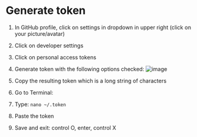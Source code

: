 # Generate token

1. In GitHub profile, click on settings in dropdown in upper right (click on your picture/avatar)
1. Click on developer settings
1. Click on personal access tokens
1. Generate token with the following options checked:
![image](https://user-images.githubusercontent.com/6722114/125836277-c457906a-44bd-4816-9a6a-794131b8f956.png)

1. Copy the resulting token which is a long string of characters 
1. Go to Terminal:
1. Type:
`nano ~/.token`
1. Paste the token 
1. Save and exit: control O, enter, control X
